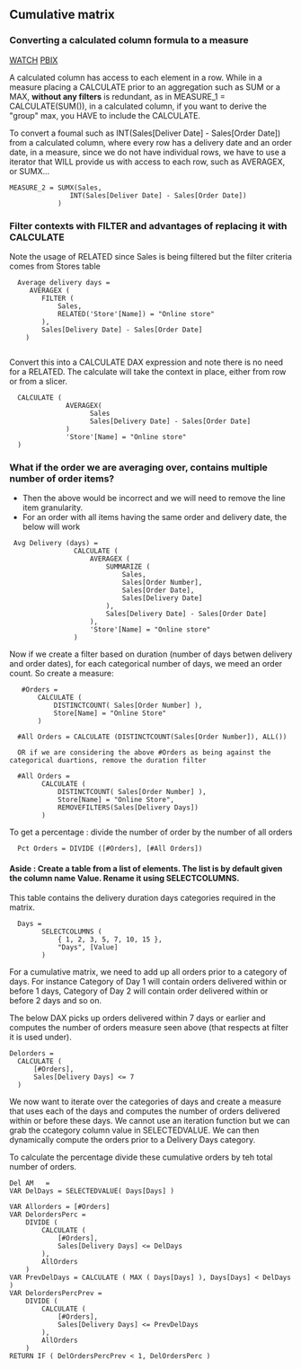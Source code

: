 ## Cumulative matrix

### Converting a calculated column formula to a measure 

[WATCH](https://www.youtube.com/watch?v=f5IdCDF1fj4)
[PBIX](https://github.com/sjtalkar/PowerBIModelingDAXLearning/blob/main/Beginner%20guide%20to%20DAX%20by%20examples%20(Final).pbix)

A calculated column has access to each element in a row. While in a measure placing a CALCULATE prior to an aggregation such as SUM or a MAX, **without any filters** is redundant, as in MEASURE_1 = CALCULATE(SUM(<column name>)), in a calculated column, if you want to derive the "group" max, you HAVE to include the CALCULATE.
  
To convert a foumal such as INT(Sales[Deliver Date] - Sales[Order Date]) from a calculated column, where every row has a delivery date and an order date, in a measure, since we do not have individual rows, we have to use a iterator that WILL provide us with access to each row, such as AVERAGEX, or SUMX...

```
MEASURE_2 = SUMX(Sales,
               INT(Sales[Deliver Date] - Sales[Order Date])
            ) 
``` 
  
### Filter contexts with FILTER and advantages of replacing it with CALCULATE
  
Note the usage of RELATED since Sales is being filtered but the filter criteria comes from Stores table   

```
  Average delivery days = 
     AVERAGEX ( 
        FILTER ( 
            Sales,
            RELATED('Store'[Name]) = "Online store"
        ),
        Sales[Delivery Date] - Sales[Order Date] 
    )
  
```
Convert this into a CALCULATE DAX expression and note there is no need for a RELATED. The calculate will take the context in place, either from row or from a slicer.
  
  
  
```
  CALCULATE (
              AVERAGEX(
                    Sales
                    Sales[Delivery Date] - Sales[Order Date] 
              )
              'Store'[Name] = "Online store"
  )
```            

### What if the order we are averaging over, contains multiple number of order items?
  - Then the above would be incorrect and we will need to remove the line item granularity.
  - For an order with all items having the same order and delivery date, the below will work
 
```  
 Avg Delivery (days) = 
                CALCULATE (
                    AVERAGEX ( 
                        SUMMARIZE ( 
                            Sales,
                            Sales[Order Number],
                            Sales[Order Date],
                            Sales[Delivery Date]
                        ),
                        Sales[Delivery Date] - Sales[Order Date] 
                    ),
                    'Store'[Name] = "Online store"
                ) 
```

  Now if we create a filter based on duration (number of days betwen delivery and order dates), for each categorical number of days, we meed an order count.
  So create a measure:
 ```
    #Orders = 
        CALCULATE ( 
            DISTINCTCOUNT( Sales[Order Number] ),
            Store[Name] = "Online Store"
        )
 ``` 
```
  #All Orders = CALCULATE (DISTINCTCOUNT(Sales[Order Number]), ALL())
  
  OR if we are considering the above #Orders as being against the categorical duartions, remove the duration filter
  
  #All Orders = 
        CALCULATE ( 
            DISTINCTCOUNT( Sales[Order Number] ),
            Store[Name] = "Online Store",
            REMOVEFILTERS(Sales[Delivery Days])
        )
  ```
  
  To get a percentage : divide the number of order by the number of all orders
  
  ```
    Pct Orders = DIVIDE ([#Orders], [#All Orders])
  ```

  #### Aside : Create a table from a list of elements. The list is by default given the column name Value. Rename it using SELECTCOLUMNS.
  This table contains the delivery duration days categories required in the matrix. 
  
```  
  Days = 
        SELECTCOLUMNS (
            { 1, 2, 3, 5, 7, 10, 15 },
            "Days", [Value]
        )
```  

  For a cumulative matrix, we need to add up all orders prior to a category of days. For instance Category of Day 1 will contain orders delivered within or before 1 days, Category of Day 2 will contain order delivered within or before 2 days and so on.
  
  The below DAX picks up orders delivered within 7 days or earlier and computes the number of orders measure seen above (that respects at filter it is used under).
  
  ```
  Delorders = 
    CALCULATE (
        [#Orders],
        Sales[Delivery Days] <= 7
    )
  ```                             
         
  We now want to iterate over the categories of days and create a measure that uses each of the days and computes the number of orders delivered within or before these days. We cannot use an iteration function but we can grab the ccategory column value in SELECTEDVALUE. We can then dynamically compute the orders prior to a Delivery Days category. 
   
To calculate the percentage divide these cumulative orders by teh total number of orders.
              
                                
                                
```                                
Del AM   =
VAR DelDays = SELECTEDVALUE( Days[Days] )
                                
VAR Allorders = [#Orders]
VAR DelordersPerc = 
    DIVIDE (
        CALCULATE (
            [#Orders],
            Sales[Delivery Days] <= DelDays
        ),
        AllOrders 
    )
VAR PrevDelDays = CALCULATE ( MAX ( Days[Days] ), Days[Days] < DelDays )
VAR DelordersPercPrev = 
    DIVIDE (
        CALCULATE (
            [#Orders],
            Sales[Delivery Days] <= PrevDelDays
        ),
        AllOrders 
    )
RETURN IF ( DelOrdersPercPrev < 1, DelOrdersPerc )
```                                
                                
                                
  
  
  

  
  
